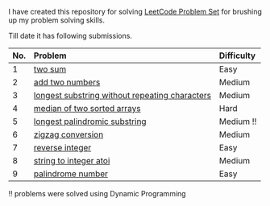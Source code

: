 I have created this repository for solving [LeetCode Problem Set](https://leetcode.com/problemset/all/)
for brushing up my problem solving skills.

Till date it has following submissions.

| No. | Problem | Difficulty |
| :--- | :--- | :--- |
| 1 | [two sum](https://github.com/SahibYar/interview-preparation/blob/master/leetcode/0001-two-sum.cpp) | Easy |
| 2 | [add two numbers](https://github.com/SahibYar/interview-preparation/blob/master/leetcode/0002-add-two-numbers.cpp) | Medium |
| 3 | [longest substring without repeating characters](https://github.com/SahibYar/interview-preparation/blob/master/leetcode/0003-longest-substring-without-repeating-characters.cpp) | Medium |
| 4 | [median of two sorted arrays](https://github.com/SahibYar/interview-preparation/blob/master/leetcode/0004-median-of-two-sorted-arrays.cpp) | Hard |
| 5 | [longest palindromic substring](https://github.com/SahibYar/interview-preparation/blob/master/leetcode/0005-longest-palindromic-substring.cpp) | Medium :bangbang: |
| 6 | [zigzag conversion](https://github.com/SahibYar/interview-preparation/blob/master/leetcode/0006-zigzag-conversion.cpp) | Medium |
| 7 | [reverse integer](https://github.com/SahibYar/interview-preparation/blob/master/leetcode/0007-reverse-integer.cpp) |Easy |
| 8 | [string to integer atoi](https://github.com/SahibYar/interview-preparation/blob/master/leetcode/0008-string-to-integer-atoi.cpp) | Medium |
| 9 | [palindrome number](https://github.com/SahibYar/interview-preparation/blob/master/leetcode/0009-palindrome-number.cpp) |Easy |


 :bangbang: problems were solved using Dynamic Programming